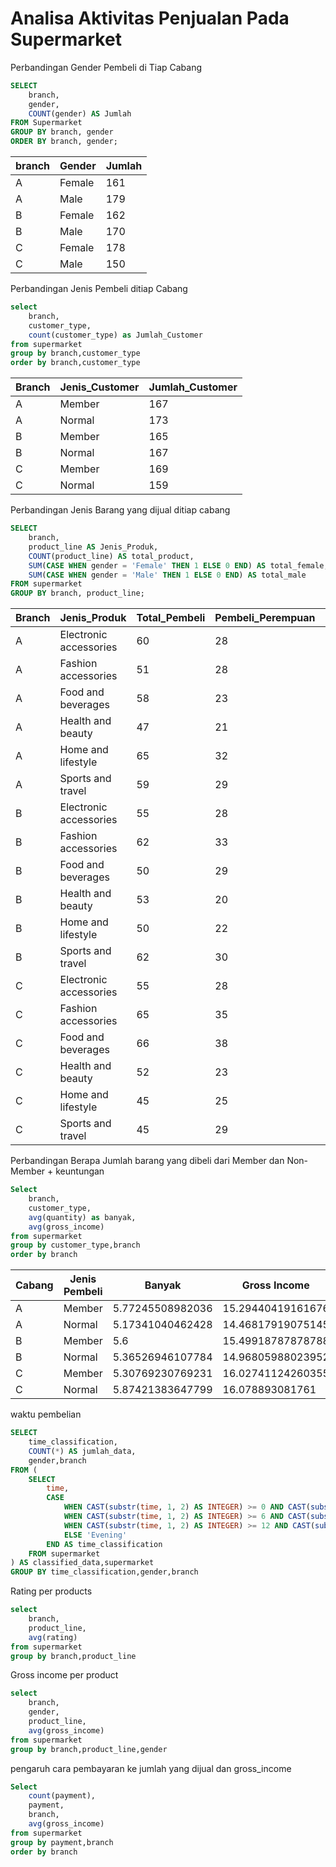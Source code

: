 # Analisa Aktivitas Penjualan Pada Supermarket


Perbandingan Gender Pembeli di Tiap Cabang
````sql
SELECT
    branch,
    gender,
    COUNT(gender) AS Jumlah
FROM Supermarket
GROUP BY branch, gender
ORDER BY branch, gender;
````
branch | Gender | Jumlah|
-------|--------|-------|
A   |Female |161 |
A	|Male   |179 |
B	|Female |162 |
B	|Male	|170 |
C	|Female	|178 |
C	|Male	|150 |

Perbandingan Jenis Pembeli ditiap Cabang
````sql
select 
    branch,
    customer_type,
    count(customer_type) as Jumlah_Customer
from supermarket
group by branch,customer_type
order by branch,customer_type
````
Branch | Jenis_Customer | Jumlah_Customer |
-------|----------------|---------------- |
A	   |Member	        |167              |
A      |Normal	        |173              |
B	   |Member	        |165              |
B	   |Normal	        |167              |
C	   |Member	        |169              |  
C	   |Normal	        |159              |

Perbandingan Jenis Barang yang dijual ditiap cabang

````sql
SELECT
    branch,
    product_line AS Jenis_Produk,
    COUNT(product_line) AS total_product,
    SUM(CASE WHEN gender = 'Female' THEN 1 ELSE 0 END) AS total_female,
    SUM(CASE WHEN gender = 'Male' THEN 1 ELSE 0 END) AS total_male
FROM supermarket
GROUP BY branch, product_line;
````
Branch  |Jenis_Produk             |Total_Pembeli   |Pembeli_Perempuan|Pembeli_Pria      |
--------|-------------------------|----------------|-----------------|------------------|
A	    |Electronic accessories	  |  60	           |  28             |	32              |
A	    |Fashion accessories	  |  51	           |  28             |	23              |
A	    |Food and beverages	      |  58	           |  23             |	35              |
A	    |Health and beauty	      |  47	           |  21             |	26              |
A	    |Home and lifestyle	      |  65	           |  32             |	33              |
A	    |Sports and travel	      |  59	           |  29             |	30              |
B	    |Electronic accessories	  |  55	           |  28             |	27              |
B	    |Fashion accessories	  |  62	           |  33             |	29              |
B	    |Food and beverages	      |  50	           |  29             |	21              |
B	    |Health and beauty	      |  53	           |  20             |	33              |
B	    |Home and lifestyle	      |  50	           |  22             |	28              |
B	    |Sports and travel	      |  62	           |  30             |	32              |
C	    |Electronic accessories	  |  55	           |  28             |	27              |
C	    |Fashion accessories	  |  65	           |  35             |	30              |
C	    |Food and beverages	      |  66	           |  38             |	28              |
C	    |Health and beauty	      |  52	           |  23             |	29              |
C	    |Home and lifestyle	      |  45	           |  25             |	20              |
C	    |Sports and travel	      |  45	           |  29             |	16              |

Perbandingan Berapa Jumlah barang yang dibeli dari Member dan Non-Member + keuntungan
````sql
Select 
    branch,
    customer_type,
    avg(quantity) as banyak,
    avg(gross_income)
from supermarket
group by customer_type,branch
order by branch
````
Cabang |Jenis Pembeli    |Banyak            |Gross Income     |
-------|-----------------|------------------|-----------------|
A	   |Member	         |5.77245508982036	|15.29440419161676|
A	   |Normal	         |5.17341040462428	|14.46817919075145|
B	   |Member	         |5.6	            |15.49918787878788|
B	   |Normal	         |5.36526946107784	|14.96805988023952|
C	   |Member	         |5.30769230769231	|16.02741124260355|
C	   |Normal	         |5.87421383647799	|16.078893081761  |

waktu pembelian
````sql
SELECT
    time_classification,
    COUNT(*) AS jumlah_data,
    gender,branch
FROM (
    SELECT
        time,
        CASE
            WHEN CAST(substr(time, 1, 2) AS INTEGER) >= 0 AND CAST(substr(time, 1, 2) AS INTEGER) < 6 THEN 'Night'
            WHEN CAST(substr(time, 1, 2) AS INTEGER) >= 6 AND CAST(substr(time, 1, 2) AS INTEGER) < 12 THEN 'Morning'
            WHEN CAST(substr(time, 1, 2) AS INTEGER) >= 12 AND CAST(substr(time, 1, 2) AS INTEGER) < 18 THEN 'Afternoon'
            ELSE 'Evening'
        END AS time_classification
    FROM supermarket
) AS classified_data,supermarket
GROUP BY time_classification,gender,branch
````
Rating per products
````sql
select
    branch, 
    product_line,
    avg(rating)
from supermarket
group by branch,product_line
````
Gross income per product
````sql
select
    branch,
    gender,
    product_line,
    avg(gross_income)
from supermarket
group by branch,product_line,gender
````
pengaruh cara pembayaran ke jumlah yang dijual dan gross_income
````sql
Select
    count(payment),
    payment,
    branch,
    avg(gross_income)
from supermarket
group by payment,branch
order by branch
````

